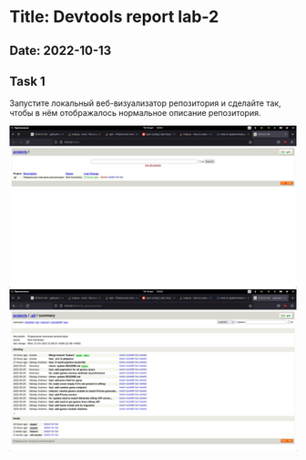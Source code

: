 <!-- report name -->
# Title: Devtools report lab-2

## Date: 2022-10-13

## Task 1

Запустите локальный веб-визуализатор репозитория и сделайте так, чтобы в нём отображалось нормальное описание репозитория.

![image](docs/1.png)
![image](docs/2.png)

